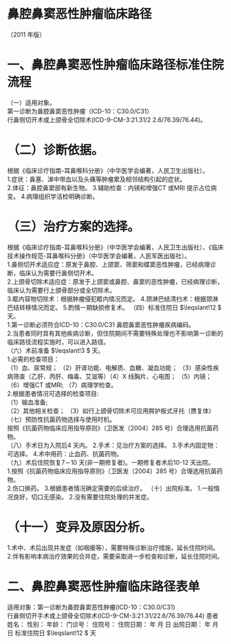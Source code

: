 # 鼻腔鼻窦恶性肿瘤临床路径  
（2011 年版）  
#     一、鼻腔鼻窦恶性肿瘤临床路径标准住院流程  
（一）适用对象。  
第一诊断为鼻腔鼻窦恶性肿瘤（ICD-10：C30.0/C31）  
行鼻侧切开术或上颌骨全切除术(ICD-9-CM-3:21.31/2 2.6/76.39/76.44)。  
#     （二）诊断依据。  
根据《临床诊疗指南-耳鼻喉科分册》（中华医学会编著，人民卫生出版社）。  
1.症状：鼻塞、涕中带血以及头痛等肿瘤累及相邻结构引起的症状。  
2.体征：鼻腔鼻窦部有新生物。  3.辅助检查：内镜和增强CT 或MRI 提示占位病变。 4.病理组织学活检明确诊断。  
#     （三）治疗方案的选择。  
根据《临床诊疗指南-耳鼻喉科分册》（中华医学会编著，人民卫生出版社）、《临床技术操作规范-耳鼻喉科分册》（中华医学会编著，人民军医出版社）。  
1.鼻侧切开术适应症：原发于鼻腔、上颌窦、筛窦和蝶窦恶性肿瘤，已经病理诊断，临床认为需要行鼻侧切开术。  
2.上颌骨切除术适应症：原发于上颌窦或鼻腔、鼻窦的恶性肿瘤，已经病理诊断，临床认为需要行上颌骨部分或全切除术。  
3.眶内容物切除术：根据肿瘤侵犯眶内情况而定。 4.颈淋巴结清扫术：根据颈淋巴结转移情况而定。 5.酌情一期缺损修复术。 
     （四）标准住院日 $\leqslant\!12 $ 天。  
1.第一诊断必须符合ICD-10：C30.0/C31 鼻腔鼻窦恶性肿瘤疾病编码。  
2.当患者同时具有其他疾病诊断，但住院期间不需要特殊处理也不影响第一诊断的临床路径流程实施时，可以进入路径。  
（六）术前准备 $\leqslant\!3 $ 天。  
1.必需的检查项目：  
（1）血、尿常规； （2）肝肾功能、电解质、血糖、凝血功能； （3）感染性疾病筛查（乙肝、丙肝、梅毒、艾滋等）（4）X 线胸片、心电图； （5）内镜； （6）增强CT 或MRI; （7）病理学检查。  
2.根据患者情况可选择的检查项目:  
（1）输血准备;  
（2）其他相关检查； （3）如行上颌骨切除术可应用腭护板式牙托（赝复体）  
（七）预防性抗菌药物选择与使用时机。  
按照《抗菌药物临床应用指导原则》（卫医发〔2004〕285 号）合理选用抗菌药物。  
（八）手术日为入院后4 天内。  2.手术：见治疗方案的选择。  3.手术内固定物：可选择。  4.术中用药：止血药、抗菌药物。  
（九）术后住院恢复7－10 天(非一期修复者)。一期修复者术后10-12 天出院。  
1.按照《抗菌药物临床应用指导原则》（卫医发〔2004〕285 号）合理选用抗菌药物。  
2.伤口换药。 3.根据患者情况确定需要的后续治疗。     （十）出院标准。  1.一般情况良好，切口无感染。  2.没有需要住院处理的并发症。  
#     （十一）变异及原因分析。  
1.术中、术后出现并发症（如咽瘘等），需要特殊诊断治疗措施，延长住院时间。  
2.伴有影响本病治疗效果的合并症，需要采取进一步检查和诊断，延长住院时间。  
# 二、鼻腔鼻窦恶性肿瘤临床路径表单  
适用对象：第一诊断为鼻腔鼻窦恶性肿瘤(ICD-10：C30.0/C31)  
行鼻侧切开手术或上颌骨全切除术(ICD-9-CM-3:21.31/22.6/76.39/76.44)  患者姓名：             性别：     年龄：    门诊号：      住院号：             住院日期：    年    月    日  出院日期：    年    月    日  标准住院日 $\leqslant\!12 $ 天  
